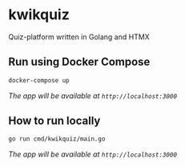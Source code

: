 # kwikquiz
Quiz-platform written in Golang and HTMX


## Run using Docker Compose
```bash 
docker-compose up
```
_The app will be available at `http://localhost:3000`_

## How to run locally
```bash
go run cmd/kwikquiz/main.go
```
_The app will be available at `http://localhost:3000`_
